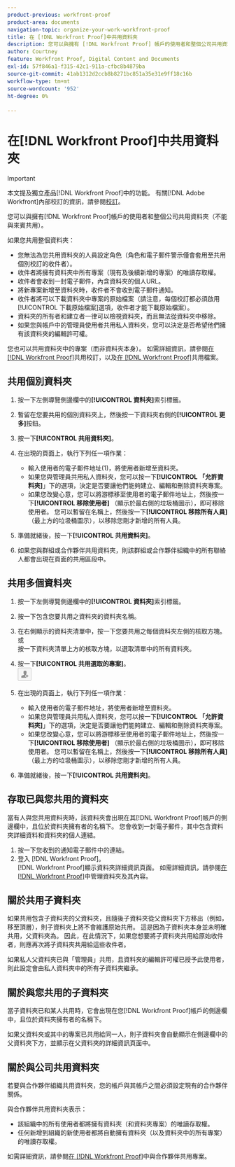 ```yaml
---
product-previous: workfront-proof
product-area: documents
navigation-topic: organize-your-work-workfront-proof
title: 在 [!DNL Workfront Proof]中共用資料夾
description: 您可以與擁有 [!DNL Workfront Proof] 帳戶的使用者和整個公司共用資料夾（不能與來賓共用）。
author: Courtney
feature: Workfront Proof, Digital Content and Documents
exl-id: 57f846a1-f315-42c1-911a-cfbc8b4879ba
source-git-commit: 41ab1312d2ccb8b8271bc851a35e31e9ff18c16b
workflow-type: tm+mt
source-wordcount: '952'
ht-degree: 0%

---
```


# 在[!DNL Workfront Proof]中共用資料夾

>[!IMPORTANT]
>
>本文提及獨立產品[!DNL Workfront Proof]中的功能。 有關[!DNL Adobe Workfront]內部校訂的資訊，請參閱[校訂](../../../review-and-approve-work/proofing/proofing.md)。

您可以與擁有[!DNL Workfront Proof]帳戶的使用者和整個公司共用資料夾（不能與來賓共用）。

如果您共用整個資料夾：

* 您無法為您共用資料夾的人員設定角色（角色和電子郵件警示僅會套用至共用個別校訂的收件者）。
* 收件者將擁有資料夾中所有專案（現有及後續新增的專案）的唯讀存取權。
* 收件者會收到一封電子郵件，內含資料夾的個人URL。
* 將新專案新增至資料夾時，收件者不會收到電子郵件通知。
* 收件者將可以下載資料夾中專案的原始檔案（請注意，每個校訂都必須啟用[!UICONTROL 下載原始檔案]選項，收件者才能下載原始檔案）。
* 資料夾的所有者和建立者一律可以檢視資料夾，而且無法從資料夾中移除。
* 如果您與帳戶中的管理員使用者共用私人資料夾，您可以決定是否希望他們擁有該資料夾的編輯許可權。

您也可以共用資料夾中的專案（而非資料夾本身）。 如需詳細資訊，請參閱[在 [!DNL Workfront Proof]](../../../workfront-proof/wp-work-proofsfiles/share-proofs-and-files/share-proof.md)共用校訂，以及[在 [!DNL Workfront Proof]](../../../workfront-proof/wp-work-proofsfiles/share-proofs-and-files/share-files.md)共用檔案。

## 共用個別資料夾

1. 按一下左側導覽側邊欄中的&#x200B;**[!UICONTROL 資料夾]**&#x200B;索引標籤。
1. 暫留在您要共用的個別資料夾上，然後按一下資料夾右側的&#x200B;**[!UICONTROL 更多]**&#x200B;按鈕。
1. 按一下&#x200B;**[!UICONTROL 共用資料夾]**。
1. 在出現的頁面上，執行下列任一項作業：

   * 輸入使用者的電子郵件地址(1)，將使用者新增至資料夾。
   * 如果您與管理員共用私人資料夾，您可以按一下&#x200B;**[!UICONTROL 「允許資料夾]**」下的選項，決定是否要讓他們能夠建立、編輯和刪除資料夾專案。
   * 如果您改變心意，您可以將游標移至使用者的電子郵件地址上，然後按一下&#x200B;**[!UICONTROL 移除使用者]** （顯示於最右側的垃圾桶圖示），即可移除使用者。 您可以暫留在名稱上，然後按一下&#x200B;**[!UICONTROL 移除所有人員]** （最上方的垃圾桶圖示），以移除您剛才新增的所有人員。

1. 準備就緒後，按一下&#x200B;**[!UICONTROL 共用資料夾]**。

1. 如果您與群組或合作夥伴共用資料夾，則該群組或合作夥伴組織中的所有聯絡人都會出現在頁面的共用區段中。

## 共用多個資料夾

1. 按一下左側導覽側邊欄中的&#x200B;**[!UICONTROL 資料夾]**&#x200B;索引標籤。
1. 按一下包含您要共用之資料夾的資料夾名稱。
1. 在右側顯示的資料夾清單中，按一下您要共用之每個資料夾左側的核取方塊。\
   或\
   按一下資料夾清單上方的核取方塊，以選取清單中的所有資料夾。

1. 按一下&#x200B;**[!UICONTROL 共用選取的專案]**。\
   ![Share_button-small.png](assets/share-button-small.png)

1. 在出現的頁面上，執行下列任一項作業：

   * 輸入使用者的電子郵件地址，將使用者新增至資料夾。
   * 如果您與管理員共用私人資料夾，您可以按一下&#x200B;**[!UICONTROL 「允許資料夾]**」下的選項，決定是否要讓他們能夠建立、編輯和刪除資料夾專案。
   * 如果您改變心意，您可以將游標移至使用者的電子郵件地址上，然後按一下&#x200B;**[!UICONTROL 移除使用者]** （顯示於最右側的垃圾桶圖示），即可移除使用者。 您可以暫留在名稱上，然後按一下&#x200B;**[!UICONTROL 移除所有人員]** （最上方的垃圾桶圖示），以移除您剛才新增的所有人員。

1. 準備就緒後，按一下&#x200B;**[!UICONTROL 共用資料夾]**。

## 存取已與您共用的資料夾

當有人與您共用資料夾時，該資料夾會出現在其[!DNL Workfront Proof]帳戶的側邊欄中，且位於資料夾擁有者的名稱下。 您會收到一封電子郵件，其中包含資料夾詳細資料和資料夾的個人連結。

1. 按一下您收到的通知電子郵件中的連結。
1. 登入 [!DNL Workfront Proof]。\
     [!DNL  Workfront Proof]顯示資料夾詳細資訊頁面。 如需詳細資訊，請參閱[在 [!DNL Workfront Proof]](../../../workfront-proof/wp-work-proofsfiles/organize-your-work/manage-folders-and-contents.md)中管理資料夾及其內容。

## 關於共用子資料夾

如果共用包含子資料夾的父資料夾，且隨後子資料夾從父資料夾下方移出（例如，移至頂層），則子資料夾上將不會維護原始共用。 這是因為子資料夾本身並未明確共用，父資料夾為。 因此，在此情況下，如果您想要將子資料夾共用給原始收件者，則應再次將子資料夾共用給這些收件者。

如果私人父資料夾已與「管理員」共用，且資料夾的編輯許可權已授予此使用者，則此設定會由私人資料夾中的所有子資料夾繼承。

## 關於與您共用的子資料夾

當子資料夾已和某人共用時，它會出現在您[!DNL Workfront Proof]帳戶的側邊欄中，且位於資料夾擁有者的名稱下。

如果父資料夾或其中的專案已共用給同一人，則子資料夾會自動顯示在側邊欄中的父資料夾下方，並顯示在父資料夾的詳細資訊頁面中。

## 關於與公司共用資料夾

若要與合作夥伴組織共用資料夾，您的帳戶與其帳戶之間必須設定現有的合作夥伴關係。

與合作夥伴共用資料夾表示：

* 該組織中的所有使用者都將擁有資料夾（和資料夾專案）的唯讀存取權。
* 任何新增到組織的新使用者都將自動擁有資料夾（以及資料夾中的所有專案）的唯讀存取權。

如需詳細資訊，請參閱[在 [!DNL Workfront Proof]](../../../workfront-proof/wp-acct-admin/partner-accounts/share-items-partner-in-wp.md)中與合作夥伴共用專案。
